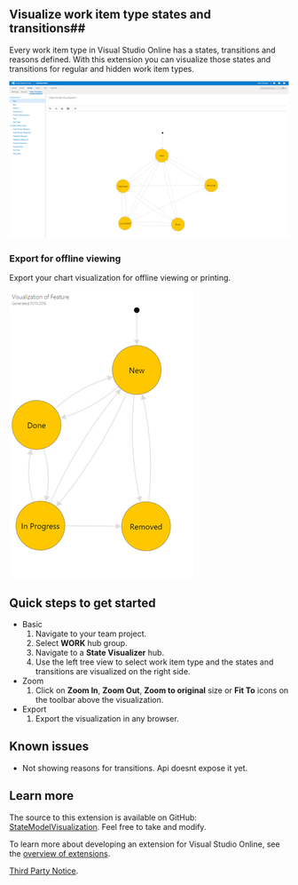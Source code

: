 ## Visualize work item type states and transitions##

Every work item type in Visual Studio Online has a states, transitions and reasons defined. With this extension you can visualize those states and transitions for regular and hidden work item types.

![Visualize](images/Screen1-small.png)

### Export for offline viewing ###

Export your chart visualization for offline viewing or printing.

![Export](images/Screen2-small.png)

## Quick steps to get started ##

- Basic
	1. Navigate to your team project.
	2. Select **WORK** hub group.
	3. Navigate to a **State Visualizer** hub.
	4. Use the left tree view to select work item type and the states and transitions are visualized on the right side.
- Zoom
	1. Click on **Zoom In**, **Zoom Out**, **Zoom to original** size or **Fit To** icons on the toolbar above the visualization.
- Export
	1. Export the visualization in any browser.

## Known issues ##

- Not showing reasons for transitions. Api doesnt expose it yet.

## Learn more ##

The source to this extension is available on GitHub: [StateModelVisualization](https://github.com/melborp/StateModelVisualization). Feel free to take and modify.

To learn more about developing an extension for Visual Studio Online, see the [overview of extensions](https://www.visualstudio.com/en-us/integrate/extensions/overview).

[Third Party Notice](https://marketplace.visualstudio.com/_apis/public/gallery/publisher/taavi-koosaar/extension/StateModelVisualization/latest/assetbyname/ThirdPartyNotice.txt).
